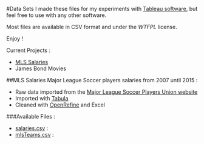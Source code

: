 #Data Sets
I made these files for my experiments with [Tableau software](http://www.tableau.com/), but feel free to use with any other software. 

Most files are available in CSV format and under the _WTFPL_ license.

Enjoy !

Current Projects :
+ [MLS Salaries](https://github.com/alexmille/DataSets/tree/master/MLS-Salaries)
+ James Bond Movies

##MLS Salaries
Major League Soccer players salaries from 2007 until 2015 :
+ Raw data imported from the [Major League Soccer Players Union website](https://www.mlsplayers.org/salary_info.html)
+ Imported with [Tabula](http://tabula.technology/) 
+ Cleaned with [OpenRefine](http://openrefine.org/) and Excel

###Available Files :
+ [salaries.csv](https://github.com/alexmille/DataSets/blob/master/MLS-Salaries/salaries.csv) : 
+ [mlsTeams.csv](https://github.com/alexmille/DataSets/blob/master/MLS-Salaries/mlsTeams.csv) : 






